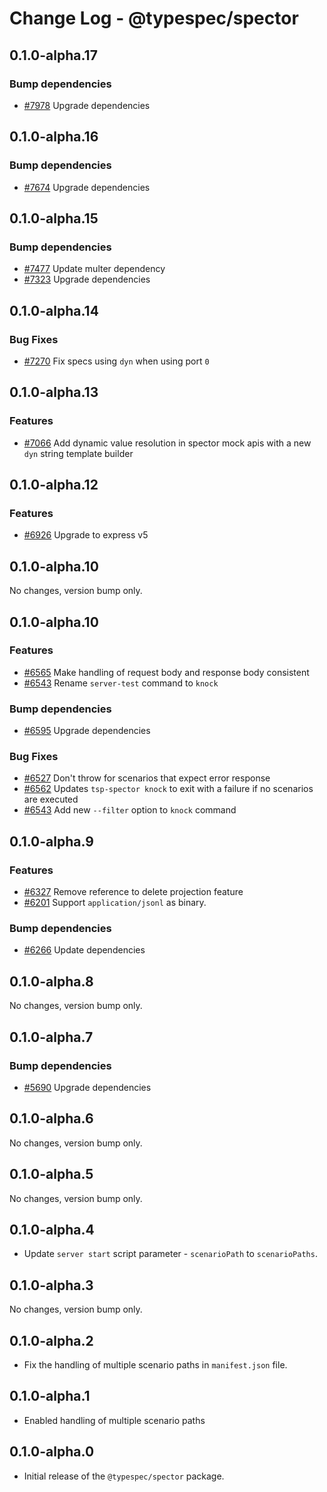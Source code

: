 # Change Log - @typespec/spector

## 0.1.0-alpha.17

### Bump dependencies

- [#7978](https://github.com/microsoft/typespec/pull/7978) Upgrade dependencies


## 0.1.0-alpha.16

### Bump dependencies

- [#7674](https://github.com/microsoft/typespec/pull/7674) Upgrade dependencies


## 0.1.0-alpha.15

### Bump dependencies

- [#7477](https://github.com/microsoft/typespec/pull/7477) Update multer dependency
- [#7323](https://github.com/microsoft/typespec/pull/7323) Upgrade dependencies


## 0.1.0-alpha.14

### Bug Fixes

- [#7270](https://github.com/microsoft/typespec/pull/7270) Fix specs using `dyn` when using port `0`


## 0.1.0-alpha.13

### Features

- [#7066](https://github.com/microsoft/typespec/pull/7066) Add dynamic value resolution in spector mock apis with a new `dyn` string template builder


## 0.1.0-alpha.12

### Features

- [#6926](https://github.com/microsoft/typespec/pull/6926) Upgrade to express v5


## 0.1.0-alpha.10

No changes, version bump only.

## 0.1.0-alpha.10

### Features

- [#6565](https://github.com/microsoft/typespec/pull/6565) Make handling of request body and response body consistent
- [#6543](https://github.com/microsoft/typespec/pull/6543) Rename `server-test` command to `knock`

### Bump dependencies

- [#6595](https://github.com/microsoft/typespec/pull/6595) Upgrade dependencies

### Bug Fixes

- [#6527](https://github.com/microsoft/typespec/pull/6527) Don't throw for scenarios that expect error response
- [#6562](https://github.com/microsoft/typespec/pull/6562) Updates `tsp-spector knock` to exit with a failure if no scenarios are executed
- [#6543](https://github.com/microsoft/typespec/pull/6543) Add new `--filter` option to `knock` command


## 0.1.0-alpha.9

### Features

- [#6327](https://github.com/microsoft/typespec/pull/6327) Remove reference to delete projection feature
- [#6201](https://github.com/microsoft/typespec/pull/6201) Support `application/jsonl` as binary.

### Bump dependencies

- [#6266](https://github.com/microsoft/typespec/pull/6266) Update dependencies


## 0.1.0-alpha.8

No changes, version bump only.

## 0.1.0-alpha.7

### Bump dependencies

- [#5690](https://github.com/microsoft/typespec/pull/5690) Upgrade dependencies


## 0.1.0-alpha.6

No changes, version bump only.

## 0.1.0-alpha.5

No changes, version bump only.

## 0.1.0-alpha.4

- Update `server start` script parameter - `scenarioPath` to `scenarioPaths`.

## 0.1.0-alpha.3

No changes, version bump only.

## 0.1.0-alpha.2

- Fix the handling of multiple scenario paths in `manifest.json` file.

## 0.1.0-alpha.1

- Enabled handling of multiple scenario paths

## 0.1.0-alpha.0

- Initial release of the `@typespec/spector` package.
